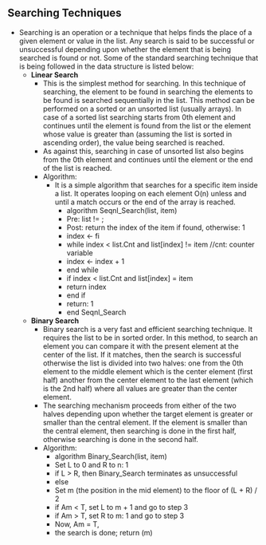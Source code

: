 ## Searching Techniques

- Searching is an operation or a technique that helps finds the place of a given element or value in the list. Any search is said to be successful or unsuccessful depending upon whether the element that is being searched is found or not. Some of the standard searching technique that is being followed in the data structure is listed below:
    - **Linear Search**
        - This is the simplest method for searching. In this technique of searching, the element to be found in searching the elements to be found is searched sequentially in the list. This method can be performed on a sorted or an unsorted list (usually arrays). In case of a sorted list searching starts from 0th element and continues until the element is found from the list or the element whose value is greater than (assuming the list is sorted in ascending order), the value being searched is reached.
        - As against this, searching in case of unsorted list also begins from the 0th element and continues until the element or the end of the list is reached.
        - Algorithm:
            - It is a simple algorithm that searches for a specific item inside a list. It operates looping on each element O(n) unless and until a match occurs or the end of the array is reached. 
                - algorithm Seqnl_Search(list, item)
                - Pre: list != ;
                - Post: return the index of the item if found, otherwise: 1
                - index <- fi
                - while index < list.Cnt and list[index] != item //cnt: counter variable
                - index <- index + 1
                - end while
                - if index < list.Cnt and list[index] = item
                - return index
                - end if
                - return: 1
                - end Seqnl_Search
    - **Binary Search**
        - Binary search is a very fast and efficient searching technique. It requires the list to be in sorted order. In this method, to search an element you can compare it with the present element at the center of the list. If it matches, then the search is successful otherwise the list is divided into two halves: one from the 0th element to the middle element which is the center element (first half) another from the center element to the last element (which is the 2nd half) where all values are greater than the center element.
        - The searching mechanism proceeds from either of the two halves depending upon whether the target element is greater or smaller than the central element. If the element is smaller than the central element, then searching is done in the first half, otherwise searching is done in the second half.
        - Algorithm: 
            - algorithm Binary_Search(list, item)
            - Set L to 0 and R to n: 1
            - if L > R, then Binary_Search terminates as unsuccessful
            - else
            - Set m (the position in the mid element) to the floor of (L + R) / 2
            - if Am < T, set L to m + 1 and go to step 3
            - if Am > T, set R to m: 1 and go to step 3
            - Now, Am = T,
            - the search is done; return (m)
        

